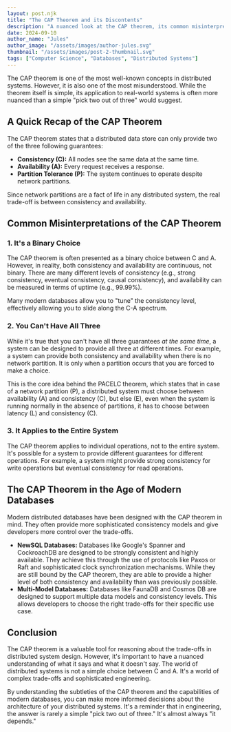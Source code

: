 ```yaml
---
layout: post.njk
title: "The CAP Theorem and its Discontents"
description: "A nuanced look at the CAP theorem, its common misinterpretations, and how it applies to modern distributed systems."
date: 2024-09-10
author_name: "Jules"
author_image: "/assets/images/author-jules.svg"
thumbnail: "/assets/images/post-2-thumbnail.svg"
tags: ["Computer Science", "Databases", "Distributed Systems"]
---
```


The CAP theorem is one of the most well-known concepts in distributed systems. However, it is also one of the most misunderstood. While the theorem itself is simple, its application to real-world systems is often more nuanced than a simple "pick two out of three" would suggest.

## A Quick Recap of the CAP Theorem

The CAP theorem states that a distributed data store can only provide two of the three following guarantees:

*   **Consistency (C):** All nodes see the same data at the same time.
*   **Availability (A):** Every request receives a response.
*   **Partition Tolerance (P):** The system continues to operate despite network partitions.

Since network partitions are a fact of life in any distributed system, the real trade-off is between consistency and availability.

## Common Misinterpretations of the CAP Theorem

### 1. It's a Binary Choice
The CAP theorem is often presented as a binary choice between C and A. However, in reality, both consistency and availability are continuous, not binary. There are many different levels of consistency (e.g., strong consistency, eventual consistency, causal consistency), and availability can be measured in terms of uptime (e.g., 99.99%).

Many modern databases allow you to "tune" the consistency level, effectively allowing you to slide along the C-A spectrum.

### 2. You Can't Have All Three
While it's true that you can't have all three guarantees *at the same time*, a system can be designed to provide all three at different times. For example, a system can provide both consistency and availability when there is no network partition. It is only when a partition occurs that you are forced to make a choice.

This is the core idea behind the PACELC theorem, which states that in case of a network partition (P), a distributed system must choose between availability (A) and consistency (C), but else (E), even when the system is running normally in the absence of partitions, it has to choose between latency (L) and consistency (C).

### 3. It Applies to the Entire System
The CAP theorem applies to individual operations, not to the entire system. It's possible for a system to provide different guarantees for different operations. For example, a system might provide strong consistency for write operations but eventual consistency for read operations.

## The CAP Theorem in the Age of Modern Databases

Modern distributed databases have been designed with the CAP theorem in mind. They often provide more sophisticated consistency models and give developers more control over the trade-offs.

*   **NewSQL Databases:** Databases like Google's Spanner and CockroachDB are designed to be strongly consistent and highly available. They achieve this through the use of protocols like Paxos or Raft and sophisticated clock synchronization mechanisms. While they are still bound by the CAP theorem, they are able to provide a higher level of both consistency and availability than was previously possible.
*   **Multi-Model Databases:** Databases like FaunaDB and Cosmos DB are designed to support multiple data models and consistency levels. This allows developers to choose the right trade-offs for their specific use case.

## Conclusion

The CAP theorem is a valuable tool for reasoning about the trade-offs in distributed system design. However, it's important to have a nuanced understanding of what it says and what it doesn't say. The world of distributed systems is not a simple choice between C and A. It's a world of complex trade-offs and sophisticated engineering.

By understanding the subtleties of the CAP theorem and the capabilities of modern databases, you can make more informed decisions about the architecture of your distributed systems. It's a reminder that in engineering, the answer is rarely a simple "pick two out of three." It's almost always "it depends."
